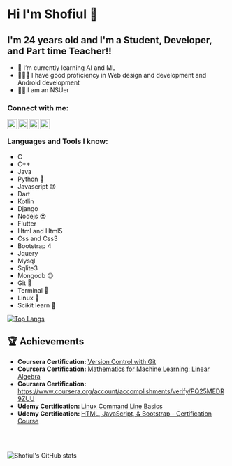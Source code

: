 # Hi  I'm Shofiul 👋

## I'm 24 years old and I'm a Student, Developer, and Part time Teacher!!

- 🌱 I’m currently learning AI and ML
- 👨🏼‍💻 I have good proficiency in Web design and development and Android development 
- 🧑‍🎓 I am an NSUer 

### Connect with me:

[<img align="left" alt="Shofiul_insta" width="22px" src="https://cdn.jsdelivr.net/npm/simple-icons@v3/icons/facebook.svg" />][facebook]
[<img align="left" alt="Shofiul_linkedin" width="22px" src="https://cdn.jsdelivr.net/npm/simple-icons@v3/icons/linkedin.svg" />][linkedin]
[<img align="left" alt="Shofiul_insta" width="22px" src="https://cdn.jsdelivr.net/npm/simple-icons@v3/icons/instagram.svg" />][instagram]
[<img align="left" alt="Shofiul_youtube" width="22px" src="https://cdn.jsdelivr.net/npm/simple-icons@v3/icons/youtube.svg" />][youtube]
<br />



### Languages and Tools I know:
<ul>
    <li>C</li>
    <li>C++</l>
    <li>Java</li>
    <li>Python 🐍</li>
    <li>Javascript 😍</li>
    <li>Dart</li>
    <li>Kotlin</li>
    <li>Django</li>
    <li>Nodejs 😍</li>
    <li>Flutter</li>
    <li>Html and Html5</li>
    <li>Css and Css3</li>
    <li>Bootstrap 4</li>
    <li>Jquery</li>
    <li>Mysql</li>
    <li>Sqlite3</li>
    <li>Mongodb 😍</li>
    <li>Git 🔨</li>
    <li>Terminal 🚀</li>
    <li>Linux 🐧</li>
    <li>Scikit learn 🤩</li>
</ul>

[![Top Langs](https://github-readme-stats.vercel.app/api/top-langs/?username=Shofiul735&langs_count=10&hide=html,css)](https://github.com/Shofiul735/)


## :trophy: Achievements

<ul>
   <li>
      <b>Coursera Certification: </b> <a href="https://www.coursera.org/account/accomplishments/verify/MG5AA94R6ZZR" >Version Control with Git</a>
   </li>
   <li>
     <b>Coursera Certification: </b><a href="https://www.coursera.org/account/accomplishments/verify/7DW8KP59Z8NT"> Mathematics for Machine Learning: Linear Algebra</a>
   </li>
   <li>
     <b>Coursera Certification: </b><a href="https://www.coursera.org/account/accomplishments/verify/PQ25MEDR9ZUU"> https://www.coursera.org/account/accomplishments/verify/PQ25MEDR9ZUU</a>
   </li>
    <li>
     <b>Udemy Certification: </b><a href="https://www.udemy.com/certificate/UC-fa0428fc-4147-46e6-ac18-075e76e9d9d6/"> Linux Command Line Basics</a>
   </li>
  <li>
     <b>Udemy Certification: </b><a href="https://www.udemy.com/certificate/UC-7e9226ca-d975-471a-95a0-906a2aa97292/"> HTML, JavaScript, & Bootstrap - Certification Course</a>
   </li>
</ul>


<br/>
<br/>

![Shofiul's GitHub stats](https://github-readme-stats.vercel.app/api?username=Shofiul735&theme=merko&show_icons=true)



[youtube]: https://www.youtube.com/channel/UC-xX9nLYFSRCX20wGYMqnGw
[instagram]: https://www.instagram.com/shofiul_/
[linkedin]: https://www.linkedin.com/in/shofiul/
[facebook]: https://www.facebook.com/shofiul735/


